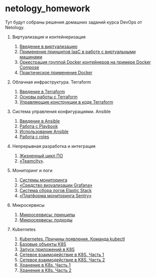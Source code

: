 # netology_homework

Тут будут собраны решения домашних заданий курса DevOps от Netology.

1. Виртуализация и контейнеризация
    1. [Введение в виртуализацию](./05-virt-01-basics/)
    2. [Применение принципов IaaC в работе с виртуальными машинами](./05-virt-02-iaac/)
    3. [Оркестрация группой Docker контейнеров на примере Docker Compose](./05-virt-03-docker-intro/)
    4. [Практическое применение Docker](./05-virt-04-docker-in-practice/)

2. Облачная инфраструктура. Terraform
    1. [Введение в Terraform](./ter-homeworks/hw-01/)
    2. [Основы работы с Terraform](./ter-homeworks/hw-02/)
    3. [Управляющие конструкции в коде Terraform](./ter-homeworks/hw-03/)

3. Система управления конфигурациями. Ansible
    1. [Введение в Ansible](./mnt-homeworks/08-ansible-01-base/)
    2. [Работа с Playbook](./mnt-homeworks/08-ansible-02-playbook/)
    3. [Использование Ansible](./mnt-homeworks/08-ansible-03-yandex/)
    4. [Работа с roles](./mnt-homeworks/08-ansible-04-role/)

4. Непрерывная разработка и интеграция
    1. [Жизненный цикл ПО](./mnt-homeworks/09-ci-01-intro/)
    2. [«Teamcity»](/mnt-homeworks/09-ci-05-teamcity/).

5. Мониторинг и логи
    1. [Системы мониторинга](./mnt-homeworks/10-monitoring-02-systems/)
    2. [«Средство визуализации Grafana»](./mnt-homeworks/10-monitoring-03-grafana/)
    3. [Система сбора логов Elastic Stack](./mnt-homeworks/10-monitoring-04-elk/)
    4. [«Платформа мониторинга Sentry»](./mnt-homeworks/10-monitoring-05-sentry/)

6. Микросервисы
    1. [Микросервисы: принципы](./shmicros-11/11-microservices-02-principles/)
    2. [Микросервисы: подходы](./shmicros-11/11-microservices-03-approaches/)

7. Kubernetes
    1. [Kubernetes. Причины появления. Команда kubectl](./kuber/1.1/)
    2. [Базовые объекты K8S](./kuber/1.2/)
    3. [Запуск приложений в K8S](./kuber/1.3/)
    4. [Сетевое взаимодействие в K8S. Часть 1](./kuber/1.4/)
    5. [Сетевое взаимодействие в K8S. Часть 2](./kuber/1.5/)
    6. [Хранение в K8s. Часть 1](./kuber/2.1/)
    7. [Хранение в K8s. Часть 2](./kuber/2.2/)
    
